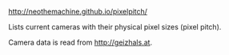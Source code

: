 http://neothemachine.github.io/pixelpitch/

Lists current cameras with their physical pixel sizes (pixel pitch).

Camera data is read from http://geizhals.at.

